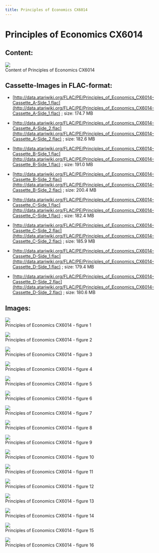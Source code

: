 ```yaml
---
title: Principles of Economics CX6014
---
```

# Principles of Economics CX6014  
## Content:  
![](attachments/Principles+of+Economics+CX6014.jpg)  
Content of Principles of Economics CX6014  
  
  
## Cassette-Images in FLAC-format:  
- [http://data.atariwiki.org/FLAC/PE/Principles_of_Economics_CX6014-Cassette_A-Side_1.flac](http://data.atariwiki.org/FLAC/PE/Principles_of_Economics_CX6014-Cassette_A-Side_1.flac) ; size: 174.7 MB  
  
- [http://data.atariwiki.org/FLAC/PE/Principles_of_Economics_CX6014-Cassette_A-Side_2.flac](http://data.atariwiki.org/FLAC/PE/Principles_of_Economics_CX6014-Cassette_A-Side_2.flac) ; size: 182.6 MB  
  
- [http://data.atariwiki.org/FLAC/PE/Principles_of_Economics_CX6014-Cassette_B-Side_1.flac](http://data.atariwiki.org/FLAC/PE/Principles_of_Economics_CX6014-Cassette_B-Side_1.flac) ; size: 191.0 MB  
  
- [http://data.atariwiki.org/FLAC/PE/Principles_of_Economics_CX6014-Cassette_B-Side_2.flac](http://data.atariwiki.org/FLAC/PE/Principles_of_Economics_CX6014-Cassette_B-Side_2.flac) ; size: 200.4 MB  
  
- [http://data.atariwiki.org/FLAC/PE/Principles_of_Economics_CX6014-Cassette_C-Side_1.flac](http://data.atariwiki.org/FLAC/PE/Principles_of_Economics_CX6014-Cassette_C-Side_1.flac) ; size: 182.4 MB  
  
- [http://data.atariwiki.org/FLAC/PE/Principles_of_Economics_CX6014-Cassette_C-Side_2.flac](http://data.atariwiki.org/FLAC/PE/Principles_of_Economics_CX6014-Cassette_C-Side_2.flac) ; size: 185.9 MB  
  
- [http://data.atariwiki.org/FLAC/PE/Principles_of_Economics_CX6014-Cassette_D-Side_1.flac](http://data.atariwiki.org/FLAC/PE/Principles_of_Economics_CX6014-Cassette_D-Side_1.flac) ; size: 179.4 MB  
  
- [http://data.atariwiki.org/FLAC/PE/Principles_of_Economics_CX6014-Cassette_D-Side_2.flac](http://data.atariwiki.org/FLAC/PE/Principles_of_Economics_CX6014-Cassette_D-Side_2.flac) ; size: 180.6 MB  
  
## Images:  
![](attachments/PE01.jpg)  
Principles of Economics CX6014 - figure 1   
  
![](attachments/PE02.jpg)  
Principles of Economics CX6014 - figure 2   
  
![](attachments/PE03.jpg)  
Principles of Economics CX6014 - figure 3   
  
![](attachments/PE04.jpg)  
Principles of Economics CX6014 - figure 4   
  
![](attachments/PE05.jpg)  
Principles of Economics CX6014 - figure 5   
  
![](attachments/PE06.jpg)  
Principles of Economics CX6014 - figure 6   
  
![](attachments/PE07.jpg)  
Principles of Economics CX6014 - figure 7   
  
![](attachments/PE08.jpg)  
Principles of Economics CX6014 - figure 8   
  
![](attachments/PE09.jpg)  
Principles of Economics CX6014 - figure 9   
  
![](attachments/PE10.jpg)  
Principles of Economics CX6014 - figure 10   
  
![](attachments/PE11.jpg)  
Principles of Economics CX6014 - figure 11   
  
![](attachments/PE12.jpg)  
Principles of Economics CX6014 - figure 12   
  
![](attachments/PE13.jpg)  
Principles of Economics CX6014 - figure 13   
  
![](attachments/PE14.jpg)  
Principles of Economics CX6014 - figure 14   
  
![](attachments/PE15.jpg)  
Principles of Economics CX6014 - figure 15   
  
![](attachments/PE16.jpg)  
Principles of Economics CX6014 - figure 16   
  
